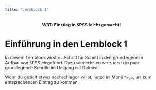 ```yaml
---
title: "Lernblock 1"
---
```


<h4><center>WBT: Einstieg in SPSS leicht gemacht!</center></h4> 

# Einführung in den Lernblock 1

In diesem Lernblock wirst du Schritt für Schritt in den grundlegenden Aufbau von SPSS eingeführt. Dazu wiederholen wir zuerst ein paar grundlegende Schritte im Umgang mit Dateien. 

Wenn du gezielt etwas nachschlagen willst, nutze im Menü `Tags`, um zum entsprechenden Eintrag zu kommen.